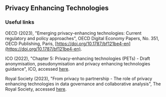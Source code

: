 ## Privacy Enhancing Technologies




### Useful links

OECD (2023), "Emerging privacy-enhancing technologies: Current regulatory and policy approaches", OECD Digital Economy Papers, No. 351, OECD Publishing, Paris, [https://doi.org/10.1787/bf121be4-en](https://doi.org/10.1787/bf121be4-en).

ICO (2022), "Chapter 5: Privacy-enhancing technologies (PETs) - Draft anonymisation, pseudonymisation and privacy enhancing technologies guidance", ICO, accessed [here](https://ico.org.uk/media/about-the-ico/consultations/4021464/chapter-5-anonymisation-pets.pdf).

Royal Society (2023), "From privacy to partnership - The role of privacy enhancing technologies in data governance and collaborative analysis", The Royal Society, accessed [here](https://royalsociety.org/-/media/policy/projects/privacy-enhancing-technologies/From-Privacy-to-Partnership.pdf?la=en-GB&hash=4769FEB5C984089FAB52FE7E22F379D6).
